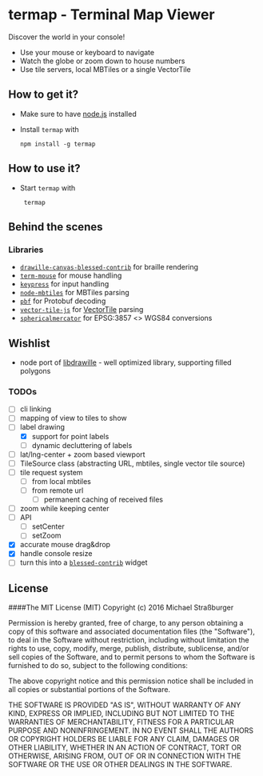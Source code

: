 # termap - Terminal Map Viewer

Discover the world in your console!

* Use your mouse or keyboard to navigate
* Watch the globe or zoom down to house numbers
* Use tile servers, local MBTiles or a single VectorTile

## How to get it?

* Make sure to have [node.js](https://nodejs.org/) installed

* Install `termap` with

  `npm install -g termap`

## How to use it?

* Start `termap` with

  ` termap`

## Behind the scenes

### Libraries

* [`drawille-canvas-blessed-contrib`](https://github.com/yaronn/drawille-canvas-blessed-contrib/) for braille rendering
* [`term-mouse`](https://github.com/CoderPuppy/term-mouse) for mouse handling
* [`keypress`](https://github.com/TooTallNate/keypress) for input handling
* [`node-mbtiles`](https://github.com/mapbox/node-mbtiles) for MBTiles parsing
* [`pbf`](https://github.com/mapbox/pbf) for Protobuf decoding
* [`vector-tile-js`](https://github.com/mapbox/vector-tile-js) for [VectorTile](https://github.com/mapbox/vector-tile-spec/tree/master/2.1) parsing
* [`sphericalmercator`](https://github.com/mapbox/node-sphericalmercator) for EPSG:3857 <> WGS84 conversions

## Wishlist

* node port of [libdrawille](https://github.com/Huulivoide/libdrawille) - well optimized library, supporting filled polygons

### TODOs
* [ ] cli linking
* [ ] mapping of view to tiles to show
* [ ] label drawing
  * [x] support for point labels
  * [ ] dynamic decluttering of labels
* [ ] lat/lng-center + zoom based viewport
* [ ] TileSource class (abstracting URL, mbtiles, single vector tile source)
* [ ] tile request system
  * [ ] from local mbtiles
  * [ ] from remote url
    * [ ] permanent caching of received files
* [ ] zoom while keeping center
* [ ] API
  * [ ] setCenter
  * [ ] setZoom
* [x] accurate mouse drag&drop
* [x] handle console resize
* [ ] turn this into a [`blessed-contrib`](https://github.com/yaronn/blessed-contrib) widget

## License
####The MIT License (MIT)
Copyright (c) 2016 Michael Straßburger

Permission is hereby granted, free of charge, to any person obtaining a copy of this software and associated documentation files (the "Software"), to deal in the Software without restriction, including without limitation the rights to use, copy, modify, merge, publish, distribute, sublicense, and/or sell copies of the Software, and to permit persons to whom the Software is furnished to do so, subject to the following conditions:

The above copyright notice and this permission notice shall be included in all copies or substantial portions of the Software.

THE SOFTWARE IS PROVIDED "AS IS", WITHOUT WARRANTY OF ANY KIND, EXPRESS OR IMPLIED, INCLUDING BUT NOT LIMITED TO THE WARRANTIES OF MERCHANTABILITY, FITNESS FOR A PARTICULAR PURPOSE AND NONINFRINGEMENT. IN NO EVENT SHALL THE AUTHORS OR COPYRIGHT HOLDERS BE LIABLE FOR ANY CLAIM, DAMAGES OR OTHER LIABILITY, WHETHER IN AN ACTION OF CONTRACT, TORT OR OTHERWISE, ARISING FROM, OUT OF OR IN CONNECTION WITH THE SOFTWARE OR THE USE OR OTHER DEALINGS IN THE SOFTWARE.

